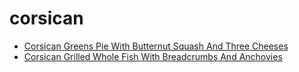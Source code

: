 # corsican

 * [Corsican Greens Pie With Butternut Squash And Three Cheeses](../index/c/corsican-greens-pie-with-butternut-squash-and-three-cheeses-51253450.json)
 * [Corsican Grilled Whole Fish With Breadcrumbs And Anchovies](../index/c/corsican-grilled-whole-fish-with-breadcrumbs-and-anchovies-340.json)
